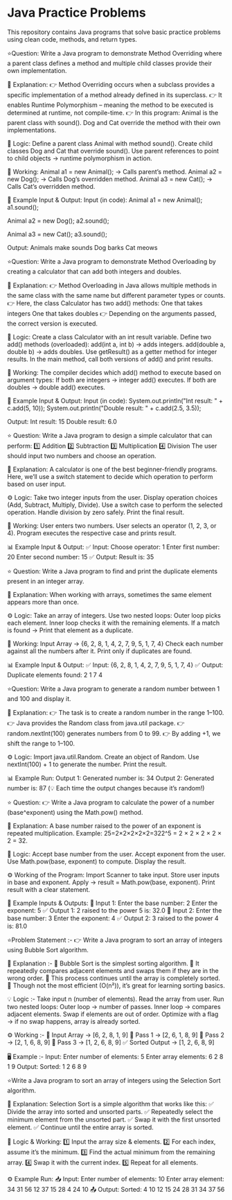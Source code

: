 # Java Practice Problems

This repository contains Java programs that solve basic practice problems using clean code, methods, and return types. 

⭐Question:
 Write a Java program to demonstrate Method Overriding where a parent class defines a method and multiple child classes provide their own implementation.

🔹 Explanation:
 👉 Method Overriding occurs when a subclass provides a specific implementation of a method already defined in its superclass.
 👉 It enables Runtime Polymorphism – meaning the method to be executed is determined at runtime, not compile-time.
 👉 In this program:
Animal is the parent class with sound().
Dog and Cat override the method with their own implementations.

🔹 Logic:
Define a parent class Animal with method sound().
Create child classes Dog and Cat that override sound().
Use parent references to point to child objects → runtime polymorphism in action.

🔹 Working:
Animal a1 = new Animal(); → Calls parent’s method.
Animal a2 = new Dog(); → Calls Dog’s overridden method.
Animal a3 = new Cat(); → Calls Cat’s overridden method.

🔹 Example Input & Output:
Input (in code):
Animal a1 = new Animal();
a1.sound();

Animal a2 = new Dog();
a2.sound();

Animal a3 = new Cat();
a3.sound();

Output:
Animals make sounds
Dog barks
Cat meows

⭐Question:
 Write a Java program to demonstrate Method Overloading by creating a calculator that can add both integers and doubles.

🔹 Explanation:
 👉 Method Overloading in Java allows multiple methods in the same class with the same name but different parameter types or counts.
 👉 Here, the class Calculator has two add() methods:
One that takes integers
One that takes doubles
 👉 Depending on the arguments passed, the correct version is executed.

🔹 Logic:
Create a class Calculator with an int result variable.
Define two add() methods (overloaded):
add(int a, int b) → adds integers.
add(double a, double b) → adds doubles.
Use getResult() as a getter method for integer results.
In the main method, call both versions of add() and print results.

🔹 Working:
 The compiler decides which add() method to execute based on argument types:
If both are integers → integer add() executes.
If both are doubles → double add() executes.

🔹 Example Input & Output:
Input (in code):
System.out.println("Int result: " + c.add(5, 10));
System.out.println("Double result: " + c.add(2.5, 3.5));

Output:
Int result: 15
Double result: 6.0

⭐ Question:
Write a Java program to design a simple calculator that can perform:
 1️⃣ Addition
 2️⃣ Subtraction
 3️⃣ Multiplication
 4️⃣ Division
The user should input two numbers and choose an operation.

📝 Explanation:
A calculator is one of the best beginner-friendly programs.
 Here, we’ll use a switch statement to decide which operation to perform based on user input.

⚙️ Logic:
Take two integer inputs from the user.
Display operation choices (Add, Subtract, Multiply, Divide).
Use a switch case to perform the selected operation.
Handle division by zero safely.
Print the final result.

🔄 Working:
User enters two numbers.
User selects an operator (1, 2, 3, or 4).
Program executes the respective case and prints result.

📊 Example Input & Output:
✅ Input:
 Choose operator: 1
 Enter first number: 20
 Enter second number: 15
✅ Output:
 Result is: 35

 ⭐ Question:
Write a Java program to find and print the duplicate elements present in an integer array.

📝 Explanation:
When working with arrays, sometimes the same element appears more than once.
 
⚙️ Logic:
Take an array of integers.
Use two nested loops:
Outer loop picks each element.
Inner loop checks it with the remaining elements.
If a match is found → Print that element as a duplicate.

🔄 Working:
Input Array → {6, 2, 8, 1, 4, 2, 7, 9, 5, 1, 7, 4}
Check each number against all the numbers after it.
Print only if duplicates are found.

📊 Example Input & Output:
✅ Input:
 {6, 2, 8, 1, 4, 2, 7, 9, 5, 1, 7, 4}
✅ Output:
Duplicate elements found:
2
1
7
4

⭐Question:
Write a Java program to generate a random number between 1 and 100 and display it.

📝 Explanation:
👉 The task is to create a random number in the range 1–100.
 👉 Java provides the Random class from java.util package.
 👉 random.nextInt(100) generates numbers from 0 to 99.
 👉 By adding +1, we shift the range to 1–100.

⚙️ Logic:
Import java.util.Random.
Create an object of Random.
Use nextInt(100) + 1 to generate the number.
Print the result.

📊 Example Run:
Output 1:
 Generated number is: 34
Output 2:
 Generated number is: 87
(💡 Each time the output changes because it’s random!)

⭐ Question:
👉 Write a Java program to calculate the power of a number (base^exponent) using the Math.pow() method.

📖 Explanation:
A base number raised to the power of an exponent is repeated multiplication.
Example: 25=2×2×2×2×2=322^5 = 2 × 2 × 2 × 2 × 2 = 32.

🧠 Logic:
Accept base number from the user.
Accept exponent from the user.
Use Math.pow(base, exponent) to compute.
Display the result.

⚙️ Working of the Program:
Import Scanner to take input.
Store user inputs in base and exponent.
Apply → result = Math.pow(base, exponent).
Print result with a clear statement.

📝 Example Inputs & Outputs:
🔹 Input 1:
 Enter the base number: 2 
 Enter the exponent: 5 
✅ Output 1:
 2 raised to the power 5 is: 32.0
🔹 Input 2:
 Enter the base number: 3 
 Enter the exponent: 4 
✅ Output 2:
 3 raised to the power 4 is: 81.0

⭐Problem Statement :-
👉 Write a Java program to sort an array of integers using Bubble Sort algorithm.

📝 Explanation :-
🔹 Bubble Sort is the simplest sorting algorithm.
 🔹 It repeatedly compares adjacent elements and swaps them if they are in the wrong order.
 🔹 This process continues until the array is completely sorted.
 🔹 Though not the most efficient (O(n²)), it’s great for learning sorting basics.

💡 Logic :-
Take input n (number of elements).
Read the array from user.
Run two nested loops:
Outer loop → number of passes.
Inner loop → compares adjacent elements.
Swap if elements are out of order.
Optimize with a flag → if no swap happens, array is already sorted.

⚙️ Working :-
🔸 Input Array → [6, 2, 8, 1, 9]
 🔸 Pass 1 → [2, 6, 1, 8, 9]
 🔸 Pass 2 → [2, 1, 6, 8, 9]
 🔸 Pass 3 → [1, 2, 6, 8, 9]
 ✅ Sorted Output → [1, 2, 6, 8, 9]

🖥 Example :-
Input:
 Enter number of elements: 5 
 Enter array elements: 6 2 8 1 9 
Output:
 Sorted: 1 2 6 8 9

 ⭐Write a Java program to sort an array of integers using the Selection Sort algorithm.

📖 Explanation:
 Selection Sort is a simple algorithm that works like this:
 ✅ Divide the array into sorted and unsorted parts.
 ✅ Repeatedly select the minimum element from the unsorted part.
 ✅ Swap it with the first unsorted element.
 ✅ Continue until the entire array is sorted.

🧠 Logic & Working:
 1️⃣ Input the array size & elements.
 2️⃣ For each index, assume it’s the minimum.
 3️⃣ Find the actual minimum from the remaining array.
 4️⃣ Swap it with the current index.
 5️⃣ Repeat for all elements.

⚙️ Example Run:
📥 Input:
Enter number of elements: 10
Enter array element: 34 31 56 12 37 15 28 4 24 10
📤 Output:
Sorted: 4 10 12 15 24 28 31 34 37 56